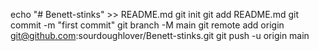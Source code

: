echo "# Benett-stinks" >> README.md
git init
git add README.md
git commit -m "first commit"
git branch -M main
git remote add origin git@github.com:sourdoughlover/Benett-stinks.git
git push -u origin main

